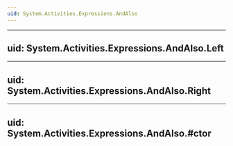 ```yaml
---
uid: System.Activities.Expressions.AndAlso
---
```


---
uid: System.Activities.Expressions.AndAlso.Left
---

---
uid: System.Activities.Expressions.AndAlso.Right
---

---
uid: System.Activities.Expressions.AndAlso.#ctor
---
